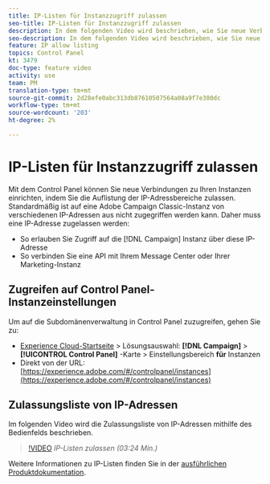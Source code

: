 ```yaml
---
title: IP-Listen für Instanzzugriff zulassen
seo-title: IP-Listen für Instanzzugriff zulassen
description: In dem folgenden Video wird beschrieben, wie Sie neue Verbindungen zu Ihren Instanzen einrichten, indem Sie die Auflistung der IP-Adressbereiche zulassen.
seo-description: In dem folgenden Video wird beschrieben, wie Sie neue Verbindungen zu Ihren Instanzen einrichten, indem Sie die Auflistung der IP-Adressbereiche zulassen.
feature: IP allow listing
topics: Control Panel
kt: 3479
doc-type: feature video
activity: use
team: PM
translation-type: tm+mt
source-git-commit: 2d28efe0abc313db87610507564a08a9f7e380dc
workflow-type: tm+mt
source-wordcount: '203'
ht-degree: 2%

---
```



# IP-Listen für Instanzzugriff zulassen

Mit dem Control Panel können Sie neue Verbindungen zu Ihren Instanzen einrichten, indem Sie die Auflistung der IP-Adressbereiche zulassen. Standardmäßig ist auf eine Adobe Campaign Classic-Instanz von verschiedenen IP-Adressen aus nicht zugegriffen werden kann. Daher muss eine IP-Adresse zugelassen werden:

* So erlauben Sie Zugriff auf die [!DNL Campaign] Instanz über diese IP-Adresse
* So verbinden Sie eine API mit Ihrem Message Center oder Ihrer Marketing-Instanz

## Zugreifen auf Control Panel-Instanzeinstellungen

Um auf die Subdomänenverwaltung in Control Panel zuzugreifen, gehen Sie zu:

* [Experience Cloud-Startseite](https://experience.adobe.com/#/home) > Lösungsauswahl: **[!DNL Campaign]** > **[!UICONTROL Control Panel]** -Karte > Einstellungsbereich **für** Instanzen
* Direkt von der URL: [https://experience.adobe.com/#/controlpanel/instances](https://experience.adobe.com/#/controlpanel/instances)

## Zulassungsliste von IP-Adressen

Im folgenden Video wird die Zulassungsliste von IP-Adressen mithilfe des Bedienfelds beschrieben.

>[!VIDEO](https://video.tv.adobe.com/v/28726?quality=12)
*IP-Listen zulassen (03:24 Min.)*

Weitere Informationen zu IP-Listen finden Sie in der [ausführlichen Produktdokumentation](https://helpx.adobe.com/de/campaign/kb/control-panel-instance-settings.html).
